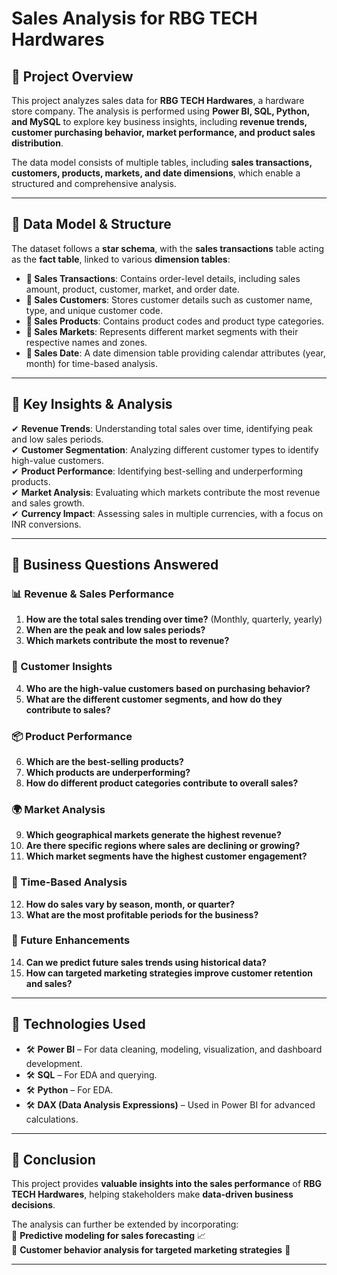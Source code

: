 # **Sales Analysis for RBG TECH Hardwares**

## **📌 Project Overview**
This project analyzes sales data for **RBG TECH Hardwares**, a hardware store company. The analysis is performed using **Power BI, SQL, Python, and MySQL** to explore key business insights, including **revenue trends, customer purchasing behavior, market performance, and product sales distribution**.  

The data model consists of multiple tables, including **sales transactions, customers, products, markets, and date dimensions**, which enable a structured and comprehensive analysis.

---

## **📌 Data Model & Structure**
The dataset follows a **star schema**, with the **sales transactions** table acting as the **fact table**, linked to various **dimension tables**:

- **📌 Sales Transactions**: Contains order-level details, including sales amount, product, customer, market, and order date.
- **📌 Sales Customers**: Stores customer details such as customer name, type, and unique customer code.
- **📌 Sales Products**: Contains product codes and product type categories.
- **📌 Sales Markets**: Represents different market segments with their respective names and zones.
- **📌 Sales Date**: A date dimension table providing calendar attributes (year, month) for time-based analysis.

---

## **📌 Key Insights & Analysis**
✔ **Revenue Trends**: Understanding total sales over time, identifying peak and low sales periods.  
✔ **Customer Segmentation**: Analyzing different customer types to identify high-value customers.  
✔ **Product Performance**: Identifying best-selling and underperforming products.  
✔ **Market Analysis**: Evaluating which markets contribute the most revenue and sales growth.  
✔ **Currency Impact**: Assessing sales in multiple currencies, with a focus on INR conversions.  

---

## **📌 Business Questions Answered**
### **📊 Revenue & Sales Performance**  
1. **How are the total sales trending over time?** (Monthly, quarterly, yearly)  
2. **When are the peak and low sales periods?**  
3. **Which markets contribute the most to revenue?**  

### **👥 Customer Insights**  
4. **Who are the high-value customers based on purchasing behavior?**  
5. **What are the different customer segments, and how do they contribute to sales?**  

### **📦 Product Performance**  
6. **Which are the best-selling products?**  
7. **Which products are underperforming?**  
8. **How do different product categories contribute to overall sales?**  

### **🌍 Market Analysis**  
9. **Which geographical markets generate the highest revenue?**  
10. **Are there specific regions where sales are declining or growing?**  
11. **Which market segments have the highest customer engagement?**  

### **📅 Time-Based Analysis**  
12. **How do sales vary by season, month, or quarter?**  
13. **What are the most profitable periods for the business?**  

### **🔮 Future Enhancements**  
14. **Can we predict future sales trends using historical data?**  
15. **How can targeted marketing strategies improve customer retention and sales?**  

---

## **📌 Technologies Used**
- 🛠 **Power BI** – For data cleaning, modeling, visualization, and dashboard development.
- 🛠 **SQL** – For EDA and querying.
- 🛠 **Python** – For EDA.
- 🛠 **DAX (Data Analysis Expressions)** – Used in Power BI for advanced calculations.

---

## **📌 Conclusion**
This project provides **valuable insights into the sales performance** of **RBG TECH Hardwares**, helping stakeholders make **data-driven business decisions**.  

The analysis can further be extended by incorporating:  
🔹 **Predictive modeling for sales forecasting** 📈  
🔹 **Customer behavior analysis for targeted marketing strategies** 🎯  

---
